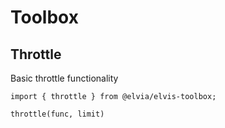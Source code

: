 # Toolbox

## Throttle

Basic throttle functionality

`import { throttle } from @elvia/elvis-toolbox;`

`throttle(func, limit)`
